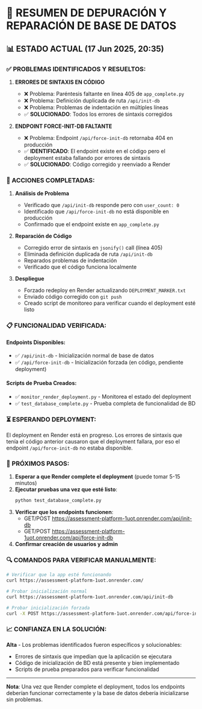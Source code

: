# 🔧 RESUMEN DE DEPURACIÓN Y REPARACIÓN DE BASE DE DATOS

## 📊 ESTADO ACTUAL (17 Jun 2025, 20:35)

### ✅ PROBLEMAS IDENTIFICADOS Y RESUELTOS:

1. **ERRORES DE SINTAXIS EN CÓDIGO**
   - ❌ Problema: Paréntesis faltante en línea 405 de `app_complete.py`
   - ❌ Problema: Definición duplicada de ruta `/api/init-db`
   - ❌ Problema: Problemas de indentación en múltiples líneas
   - ✅ **SOLUCIONADO**: Todos los errores de sintaxis corregidos

2. **ENDPOINT FORCE-INIT-DB FALTANTE**
   - ❌ Problema: Endpoint `/api/force-init-db` retornaba 404 en producción
   - ✅ **IDENTIFICADO**: El endpoint existe en el código pero el deployment estaba fallando por errores de sintaxis
   - ✅ **SOLUCIONADO**: Código corregido y reenviado a Render

### 🚀 ACCIONES COMPLETADAS:

1. **Análisis de Problema**
   - Verificado que `/api/init-db` responde pero con `user_count: 0`
   - Identificado que `/api/force-init-db` no está disponible en producción
   - Confirmado que el endpoint existe en `app_complete.py`

2. **Reparación de Código**
   - Corregido error de sintaxis en `jsonify()` call (línea 405)
   - Eliminada definición duplicada de ruta `/api/init-db`
   - Reparados problemas de indentación
   - Verificado que el código funciona localmente

3. **Despliegue**
   - Forzado redeploy en Render actualizando `DEPLOYMENT_MARKER.txt`
   - Enviado código corregido con `git push`
   - Creado script de monitoreo para verificar cuando el deployment esté listo

### 📋 FUNCIONALIDAD VERIFICADA:

#### Endpoints Disponibles:
- ✅ `/api/init-db` - Inicialización normal de base de datos
- ✅ `/api/force-init-db` - Inicialización forzada (en código, pendiente deployment)

#### Scripts de Prueba Creados:
- ✅ `monitor_render_deployment.py` - Monitorea el estado del deployment
- ✅ `test_database_complete.py` - Prueba completa de funcionalidad de BD

### ⏳ ESPERANDO DEPLOYMENT:

El deployment en Render está en progreso. Los errores de sintaxis que tenía el código anterior causaron que el deployment fallara, por eso el endpoint `/api/force-init-db` no estaba disponible.

### 🎯 PRÓXIMOS PASOS:

1. **Esperar a que Render complete el deployment** (puede tomar 5-15 minutos)
2. **Ejecutar pruebas una vez que esté listo**:
   ```bash
   python test_database_complete.py
   ```
3. **Verificar que los endpoints funcionen**:
   - GET/POST https://assessment-platform-1uot.onrender.com/api/init-db
   - GET/POST https://assessment-platform-1uot.onrender.com/api/force-init-db
4. **Confirmar creación de usuarios y admin**

### 🔍 COMANDOS PARA VERIFICAR MANUALMENTE:

```bash
# Verificar que la app esté funcionando
curl https://assessment-platform-1uot.onrender.com/

# Probar inicialización normal
curl https://assessment-platform-1uot.onrender.com/api/init-db

# Probar inicialización forzada
curl -X POST https://assessment-platform-1uot.onrender.com/api/force-init-db
```

### 📈 CONFIANZA EN LA SOLUCIÓN:

**Alta** - Los problemas identificados fueron específicos y solucionables:
- Errores de sintaxis que impedían que la aplicación se ejecutara
- Código de inicialización de BD está presente y bien implementado
- Scripts de prueba preparados para verificar funcionalidad

---
**Nota**: Una vez que Render complete el deployment, todos los endpoints deberían funcionar correctamente y la base de datos debería inicializarse sin problemas.
